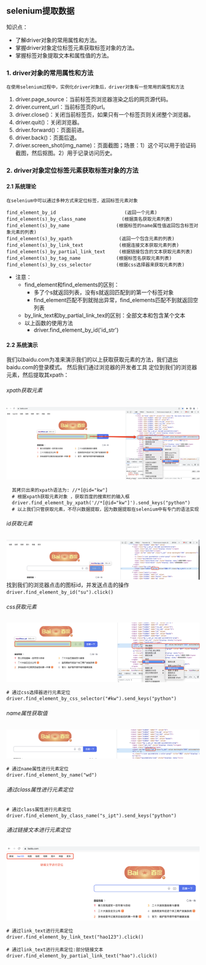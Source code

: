 ## selenium提取数据
知识点：
 * 了解driver对象的常用属性和方法。
 * 掌握driver对象定位标签元素获取标签对象的方法。
 * 掌握标签对象提取文本和属性值的方法。

### 1. driver对象的常用属性和方法
```renderscript
在使用selenium过程中，实例化driver对象后，driver对象有一些常用的属性和方法
```

1. driver.page_source：当前标签页浏览器渲染之后的网页源代码。
2. driver.current_url：当前标签页的url。
3. driver.close()：关闭当前标签页，如果只有一个标签页则关闭整个浏览器。
4. driver.quit()：关闭浏览器。
5. driver.forward()：页面前进。
6. driver.back()：页面后退。
7. driver.screen_shot(img_name)：页面截图；场景：1）这个可以用于验证码截图，然后抠图。2）用于记录访问历史。

### 2. driver对象定位标签元素获取标签对象的方法

#### 2.1 系统理论
```renderscript
在selenium中可以通过多种方式来定位标签，返回标签元素对象
```

```renderscript
find_element_by_id                         (返回一个元素)
find_element(s)_by_class_name             (根据类名获取元素列表)
find_element(s)_by_name                 (根据标签的name属性值返回包含标签对象元素的列表)
find_element(s)_by_xpath                 (返回一个包含元素的列表)
find_element(s)_by_link_text             (根据连接文本获取元素列表)
find_element(s)_by_partial_link_text     (根据链接包含的文本获取元素列表)
find_element(s)_by_tag_name             (根据标签名获取元素列表)
find_element(s)_by_css_selector         (根据css选择器来获取元素列表)
```

* 注意：
  * find_element和find_elements的区别：
    * 多了个s就返回列表，没有s就返回匹配到的第一个标签对象
    * find_element匹配不到就抛出异常，find_elements匹配不到就返回空列表
  * by_link_text和by_partial_link_tex的区别：全部文本和包含某个文本
  * 以上函数的使用方法
    * driver.find_element_by_id('id_str')
    
#### 2.2 系统演示  
   我们以baidu.com为准来演示我们的以上获取获取元素的方法，我们退出baidu.com的登录模式。
   然后我们通过浏览器的开发者工具 定位到我们的浏览器元素，然后提取其xpath：
   
###### xpath获取元素
  ![image](../images/78.png)   
  ```renderscript
    其拷贝出来的xpath语法为: //*[@id="kw"]
    # 根据xpath获取元素对象 ，获取百度的搜索栏的输入框
    driver.find_element_by_xpath('//*[@id="kw"]').send_keys("python")
    # 以上我们只管获取元素，不尽兴数据提取，因为数据提取在selenium中有专门的语法实现
  ```
 
###### id获取元素
  ![image](../images/79.png)  
  找到我们的浏览器点击的图标id，并发送点击的操作
    ```
    driver.find_element_by_id("su").click()
    ```

###### css获取元素  
  ![image](../images/80.png)  
  ```renderscript
  # 通过css选择器进行元素定位
  driver.find_element_by_css_selector("#kw").send_keys("python")
  ```

###### name属性获取值
![image](../images/81.png)  
```renderscript
# 通过name属性进行元素定位
driver.find_element_by_name("wd")
```

###### 通过class属性进行元素定位

```renderscript
# 通过class属性进行元素定位
driver.find_element_by_class_name("s_ipt").send_keys("python")
```

###### 通过链接文本进行元素定位  
![image](../images/82.png)  

```renderscript
# 通过link_text进行元素定位
driver.find_element_by_link_text("hao123").click()

# 通过link_text进行元素定位:部分链接文本
driver.find_element_by_partial_link_text("hao").click()
```
  
  
    
    
    

